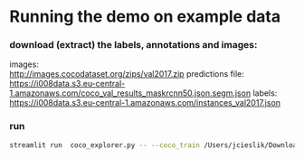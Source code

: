 # Running the demo on example data

### download (extract) the labels, annotations and images:

images:  
http://images.cocodataset.org/zips/val2017.zip
predictions file:   
https://i008data.s3.eu-central-1.amazonaws.com/coco_val_results_maskrcnn50.json.segm.json
labels:  
https://i008data.s3.eu-central-1.amazonaws.com/instances_val2017.json

### run 
```bash
streamlit run  coco_explorer.py -- --coco_train /Users/jcieslik/Downloads/annotations/instances_val2017.json --coco_predictions /Users/jcieslik/coco_val_results_maskrcnn50.json.segm.json  --images_path /Users/jcieslik/Downloads/val2017/
```


